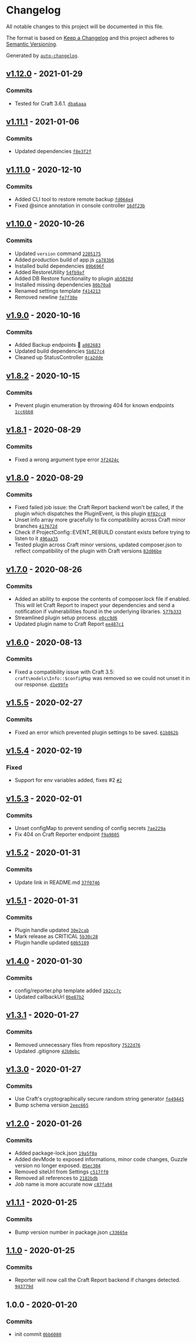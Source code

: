 # Changelog

All notable changes to this project will be documented in this file.

The format is based on [Keep a Changelog](https://keepachangelog.com/en/1.0.0/)
and this project adheres to [Semantic Versioning](https://semver.org/spec/v2.0.0.html).

Generated by [`auto-changelog`](https://github.com/CookPete/auto-changelog).

## [v1.12.0](https://github.com/webmenedzser/craft-reporter/compare/v1.11.1...v1.12.0) - 2021-01-29

### Commits

- Tested for Craft 3.6.1. [`dba6aaa`](https://github.com/webmenedzser/craft-reporter/commit/dba6aaa9900437f68fc79dd015bbf8b2a5410540)

## [v1.11.1](https://github.com/webmenedzser/craft-reporter/compare/v1.11.0...v1.11.1) - 2021-01-06

### Commits

- Updated dependencies [`f8e3f2f`](https://github.com/webmenedzser/craft-reporter/commit/f8e3f2fcf531d40a0a784527f9958b06eeadd796)

## [v1.11.0](https://github.com/webmenedzser/craft-reporter/compare/v1.10.0...v1.11.0) - 2020-12-10

### Commits

- Added CLI tool to restore remote backup [`fd064e4`](https://github.com/webmenedzser/craft-reporter/commit/fd064e43a00f4a4088b523f5099ad2471cdaf281)
- Fixed @since annotation in console controller [`16df23b`](https://github.com/webmenedzser/craft-reporter/commit/16df23b5b64c40d4c7a3fc4416087411420cf126)

## [v1.10.0](https://github.com/webmenedzser/craft-reporter/compare/v1.9.0...v1.10.0) - 2020-10-26

### Commits

- Updated `version` command [`2205175`](https://github.com/webmenedzser/craft-reporter/commit/2205175611861fb40d6d116cf7aacd2aee342692)
- Added production build of app.js [`ca783b6`](https://github.com/webmenedzser/craft-reporter/commit/ca783b606a5eb4a7ecdc6ee0b25ad9ae74d67110)
- Installed build dependencies [`89b696f`](https://github.com/webmenedzser/craft-reporter/commit/89b696f0b123ebb3f6a075f1e372d4e3e6bff1ad)
- Added RestoreUtility [`54fb9af`](https://github.com/webmenedzser/craft-reporter/commit/54fb9af7216a474a064f4309c37cdf4e47a02f5b)
- Added DB Restore functionality to plugin [`ab5028d`](https://github.com/webmenedzser/craft-reporter/commit/ab5028d9b142912edfb2cc010c902fa3a92645fe)
- Installed missing dependencies [`80b70a8`](https://github.com/webmenedzser/craft-reporter/commit/80b70a82d136020c1c449fde056621f2b7d3bfd2)
- Renamed settings template [`f414213`](https://github.com/webmenedzser/craft-reporter/commit/f414213cb4c1d406dc0a91cc5ef4b57c0c24f3fc)
- Removed newline [`fe7f30e`](https://github.com/webmenedzser/craft-reporter/commit/fe7f30e59aa50f1d9360924f45e09405c9cda271)

## [v1.9.0](https://github.com/webmenedzser/craft-reporter/compare/v1.8.2...v1.9.0) - 2020-10-16

### Commits

- Added Backup endpoints 🥳 [`a082683`](https://github.com/webmenedzser/craft-reporter/commit/a0826832e477be4ba16bbc59112abd5bb56effd3)
- Updated build dependencies [`5b827c4`](https://github.com/webmenedzser/craft-reporter/commit/5b827c4b8b3aacf7e9c2997e1963035f2a132d07)
- Cleaned up StatusController [`4ca2dde`](https://github.com/webmenedzser/craft-reporter/commit/4ca2ddeb6b89ab48ec879f518124913c910780d6)

## [v1.8.2](https://github.com/webmenedzser/craft-reporter/compare/v1.8.1...v1.8.2) - 2020-10-15

### Commits

- Prevent plugin enumeration by throwing 404 for known endpoints [`1cc6bb8`](https://github.com/webmenedzser/craft-reporter/commit/1cc6bb8412c68e6fb2fbadc00b3a7739ac6f3ec8)

## [v1.8.1](https://github.com/webmenedzser/craft-reporter/compare/v1.8.0...v1.8.1) - 2020-08-29

### Commits

- Fixed a wrong argument type error [`3f2424c`](https://github.com/webmenedzser/craft-reporter/commit/3f2424c62cbc98d624eb444407f1b4d6de822050)

## [v1.8.0](https://github.com/webmenedzser/craft-reporter/compare/v1.7.0...v1.8.0) - 2020-08-29

### Commits

- Fixed failed job issue: the Craft Report backend won't be called, if the plugin which dispatches the PluginEvent, is this plugin [`8f82cc8`](https://github.com/webmenedzser/craft-reporter/commit/8f82cc8e803a3e5e089236db0bad32eb24e91a39)
- Unset info array more gracefully to fix compatibility across Craft minor branches [`417672d`](https://github.com/webmenedzser/craft-reporter/commit/417672d6b897108778b78de8b42cd29c7ee15a4a)
- Check if ProjectConfig::EVENT_REBUILD constant exists before trying to listen to it [`496aa35`](https://github.com/webmenedzser/craft-reporter/commit/496aa35c6ee45cd6f3bffcc9840beb6e2f5fea0b)
- Tested plugin across Craft minor versions, updated composer.json to reflect compatibility of the plugin with Craft versions [`82d06be`](https://github.com/webmenedzser/craft-reporter/commit/82d06be454500e36319b01855ce547ecd06da111)

## [v1.7.0](https://github.com/webmenedzser/craft-reporter/compare/v1.6.0...v1.7.0) - 2020-08-26

### Commits

- Added an ability to expose the contents of composer.lock file if enabled. This will let Craft Report to inspect your dependencies and send a notification if vulnerabilities found in the underlying libraries. [`577b333`](https://github.com/webmenedzser/craft-reporter/commit/577b333e3075382b3ced5e49717d1dab8c33a049)
- Streamlined plugin setup process. [`e0cc9d6`](https://github.com/webmenedzser/craft-reporter/commit/e0cc9d632fd80e3dcba3ac1ff10a83af51eb1836)
- Updated plugin name to Craft Report [`ee487c1`](https://github.com/webmenedzser/craft-reporter/commit/ee487c160e8827fda6c4e465f782eb22bedbd7d0)

## [v1.6.0](https://github.com/webmenedzser/craft-reporter/compare/v1.5.5...v1.6.0) - 2020-08-13

### Commits

- Fixed a compatibility issue with Craft 3.5: `craft\models\Info::$configMap` was removed so we could not unset it in our response. [`d1e99fe`](https://github.com/webmenedzser/craft-reporter/commit/d1e99fe89131ee8b28129dda1d5214eaeac78b33)

## [v1.5.5](https://github.com/webmenedzser/craft-reporter/compare/v1.5.4...v1.5.5) - 2020-02-27

### Commits

- Fixed an error which prevented plugin settings to be saved. [`61b862b`](https://github.com/webmenedzser/craft-reporter/commit/61b862bdd252c10e893cb768df6b1fde5137bd21)

## [v1.5.4](https://github.com/webmenedzser/craft-reporter/compare/v1.5.3...v1.5.4) - 2020-02-19

### Fixed

- Support for env variables added, fixes #2 [`#2`](https://github.com/webmenedzser/craft-reporter/issues/2)

## [v1.5.3](https://github.com/webmenedzser/craft-reporter/compare/v1.5.2...v1.5.3) - 2020-02-01

### Commits

- Unset configMap to prevent sending of config secrets [`7ae229a`](https://github.com/webmenedzser/craft-reporter/commit/7ae229a02aa5192e33eabe4d0e7acfec47e50779)
- Fix 404 on Craft Reporter endpoint [`f9a9805`](https://github.com/webmenedzser/craft-reporter/commit/f9a98052286b458ebfcf23caad5fcca5d39f2472)

## [v1.5.2](https://github.com/webmenedzser/craft-reporter/compare/v1.5.1...v1.5.2) - 2020-01-31

### Commits

- Update link in README.md [`37f0746`](https://github.com/webmenedzser/craft-reporter/commit/37f0746fcad15cf7ef92338aa05c24c9dd2e865d)

## [v1.5.1](https://github.com/webmenedzser/craft-reporter/compare/v1.4.0...v1.5.1) - 2020-01-31

### Commits

- Plugin handle updated [`30e2cab`](https://github.com/webmenedzser/craft-reporter/commit/30e2cab64e25e39bb10af698dd4a2dc828b15636)
- Mark release as CRITICAL [`5b30c28`](https://github.com/webmenedzser/craft-reporter/commit/5b30c288d45f3830ded7b0e3f5d3c68e42e16367)
- Plugin handle updated [`60b5189`](https://github.com/webmenedzser/craft-reporter/commit/60b5189b70211a88eb1d8cb5b57832174e98fa38)

## [v1.4.0](https://github.com/webmenedzser/craft-reporter/compare/v1.3.1...v1.4.0) - 2020-01-30

### Commits

- config/reporter.php template added [`192cc7c`](https://github.com/webmenedzser/craft-reporter/commit/192cc7c0586e1d4246b9afc9494ef66ea982b767)
- Updated callbackUrl [`0be87b2`](https://github.com/webmenedzser/craft-reporter/commit/0be87b217f017faa5b92dddebaf7e113d4656025)

## [v1.3.1](https://github.com/webmenedzser/craft-reporter/compare/v1.3.0...v1.3.1) - 2020-01-27

### Commits

- Removed unnecessary files from repository [`7522d76`](https://github.com/webmenedzser/craft-reporter/commit/7522d76cb5d6c37914fe45761397cea233622319)
- Updated .gitignore [`42b0ebc`](https://github.com/webmenedzser/craft-reporter/commit/42b0ebcc2953af4c2bd1aee6137c7b9b2152c067)

## [v1.3.0](https://github.com/webmenedzser/craft-reporter/compare/v1.2.0...v1.3.0) - 2020-01-27

### Commits

- Use Craft's cryptographically secure random string generator [`fe49445`](https://github.com/webmenedzser/craft-reporter/commit/fe49445ed9f23c218a5ffbae90a373c667eea983)
- Bump schema version [`2eec665`](https://github.com/webmenedzser/craft-reporter/commit/2eec6651a974d9621d46d95b9e741d57da997f54)

## [v1.2.0](https://github.com/webmenedzser/craft-reporter/compare/v1.1.1...v1.2.0) - 2020-01-26

### Commits

- Added package-lock.json [`19a5f0a`](https://github.com/webmenedzser/craft-reporter/commit/19a5f0acff83413ded4464d21dc026d7ced1400f)
- Added devMode to exposed informations, minor code changes, Guzzle version no longer exposed. [`05ec304`](https://github.com/webmenedzser/craft-reporter/commit/05ec304502242bafc4ad8b3c46e82ce0bc193316)
- Removed siteUrl from Settings [`c517ff0`](https://github.com/webmenedzser/craft-reporter/commit/c517ff0a140976fb2f44651511aa8659b6e6420f)
- Removed all references to [`2182bdb`](https://github.com/webmenedzser/craft-reporter/commit/2182bdb51987254d9413fface88f7009c2748e11)
- Job name is more accurate now [`c87fa94`](https://github.com/webmenedzser/craft-reporter/commit/c87fa94b355e3fd0b9a78f7957a75d9c996d70f4)

## [v1.1.1](https://github.com/webmenedzser/craft-reporter/compare/1.1.0...v1.1.1) - 2020-01-25

### Commits

- Bump version number in package.json [`c33665e`](https://github.com/webmenedzser/craft-reporter/commit/c33665ed0a6421b671f28bcd86eeff3d176d5e6c)

## [1.1.0](https://github.com/webmenedzser/craft-reporter/compare/1.0.0...1.1.0) - 2020-01-25

### Commits

- Reporter will now call the Craft Report backend if changes detected. [`943779d`](https://github.com/webmenedzser/craft-reporter/commit/943779d9e80ae1fb192dd656f7ac555f007614b5)

## 1.0.0 - 2020-01-20

### Commits

- init commit [`0bb6080`](https://github.com/webmenedzser/craft-reporter/commit/0bb6080e66122510649ebbbf5d6db5c4e2d8193a)
